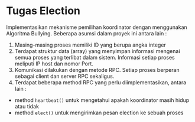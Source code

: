 # Tugas Election

Implementasikan mekanisme pemilihan koordinator dengan menggunakan Algoritma Bullying. Beberapa asumsi dalam proyek ini antara lain :
1. Masing-masing proses memiliki ID yang berupa angka integer
2. Terdapat struktur data (array) yang menyimpan informasi mengenai semua proses yang terlibat dalam sistem. Informasi setiap proses meliputi IP host dan nomor Port.
3. Komunikasi dilakukan dengan metode RPC. Setiap proses berperan sebagai client dan server RPC sekaligus.
4. Terdapat beberapa method RPC yang perlu diimplementasikan, antara lain :
- method ```heartbeat()``` untuk mengetahui apakah koordinator masih hidup atau tidak
- method ```elect()``` untuk mengirimkan pesan election ke sebuah proses